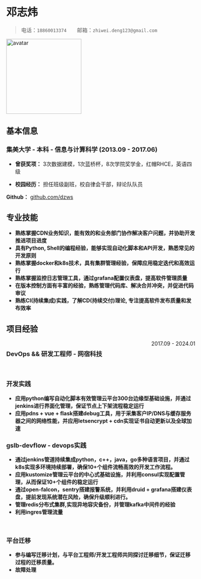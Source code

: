 # 邓志炜

> 电话：`18860013374`&emsp;&emsp;邮箱：`zhiwei.deng123@gmail.com`

<img src="https://avatars.githubusercontent.com/u/583231?v=4" alt="avatar" width="200" height="200">

## 基本信息

### 集美大学 - 本科 - 信息与计算科学 (2013.09 - 2017.06)

- **曾获奖项：** 3次数据建模，1次蓝桥杯，8次学院奖学金，红帽RHCE，英语四级

- **校园经历：** 担任班级副班，校自律会干部，辩论队队员

**Github：** [github.com/dzws](https://github.com/dzws)&ensp;

## 专业技能
- **熟练掌握CDN业务知识，能有效的和业务部门协作解决客户问题，并协助开发推进项目进度**
- **具有Python, Shell的编程经验，能够实现自动化脚本和API开发，熟悉常见的开发原则**
- **熟练掌握docker和k8s技术，具有集群管理经验，保障应用稳定迭代和高效运行**
- **熟练掌握监控日志管理工具，通过grafana配置仪表盘，提高软件管理质量**
- **在版本控制方面有丰富的经验，熟练管理代码库、解决合并冲突，并促进代码审议**
- **熟练CI(持续集成)实践，了解CD(持续交付)理论, 专注提高软件发布质量和发布效率**

## 项目经验

<div style="display: flex; justify-content: space-between;">
    <h3>DevOps && 研发工程师 - 网宿科技</h3> <span style="text-align: right">2017.09 - 2024.01</span>
</div>
&nbsp;

### 开发实践
- **应用python编写自动化脚本有效管理云平台300台边缘型基础设施，并通过jenkins进行界面化管理，保证节点上下架流程稳定运行**
- **应用pdns + vue + flask搭建debug工具，用于采集客户IP/DNS与缓存服务器之间的网络性能，并应用letsencrypt + cdn实现证书自动更新以及全球加速**

### gslb-devflow - devops实践
- **通过jenkins管道持续集成python，c++，java，go多种语言项目，并通过k8s实现多环境持续部署，确保10+个组件流畅高效的开发工作流程。**
- **应用kustomize管理云平台的中心式基础设施，并利用consul实现配置管理，从而保证10+个组件的稳定运行**
- **通过open-falcon，sentry搭建报警系统，并利用druid + grafana搭建仪表盘，提前发现系统潜在风险，确保升级顺利进行。**
- **管理redis分布式集群,实现异地容灾备份，并管理kafka中间件的经验**
- **利用ingres管理流量**

&nbsp;
### 平台迁移
- **参与编写迁移计划，与平台工程师/开发工程师共同探讨迁移细节，保证迁移过程的迁移质量。**
- **故障处理**

